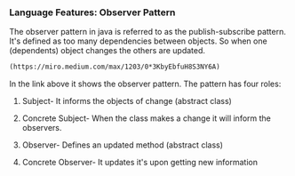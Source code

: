 ### Language Features: Observer Pattern

The observer pattern in java is referred to as the publish-subscribe pattern.  It's defined as too many dependencies between objects. So when one (dependents) object changes the others are updated.  
```markdown
(https://miro.medium.com/max/1203/0*3KbyEbfuH8S3NY6A)
```

In the link above it shows the observer pattern.
The pattern has four roles:
1) Subject- It informs the objects of change (abstract class)

2) Concrete Subject- When the class makes a change it will inform the observers.

3) Observer- Defines an updated method (abstract class)

4) Concrete Observer- It updates it's upon getting new information
